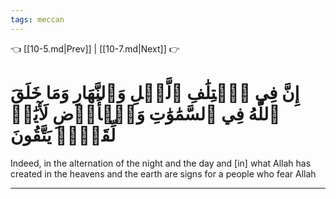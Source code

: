 ```yaml
---
tags: meccan
---
```


👈 [[10-5.md|Prev]] | [[10-7.md|Next]] 👉

# إِنَّ فِي ٱخۡتِلَٰفِ ٱلَّيۡلِ وَٱلنَّهَارِ وَمَا خَلَقَ ٱللَّهُ فِي ٱلسَّمَٰوَٰتِ وَٱلۡأَرۡضِ لَأٓيَٰتٖ لِّقَوۡمٖ يَتَّقُونَ

Indeed, in the alternation of the night and the day and [in] what Allah has created in the heavens and the earth are signs for a people who fear Allah

---

